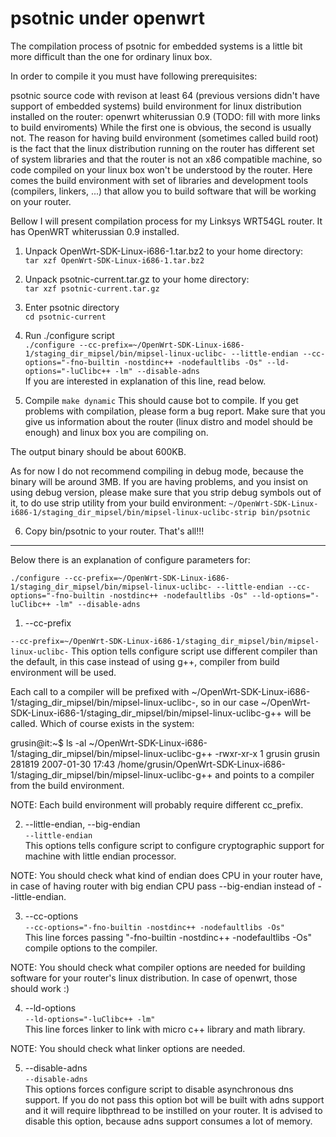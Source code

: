 # psotnic under openwrt
The compilation process of psotnic for embedded systems is a little bit more difficult than the one for ordinary linux box.

In order to compile it you must have following prerequisites:

psotnic source code with revison at least 64 (previous versions didn't have support of embedded systems)
build environment for linux distribution installed on the router:
openwrt whiterussian 0.9
(TODO: fill with more links to build enviroments)
While the first one is obvious, the second is usually not. The reason for having build environment (sometimes called build root) is the fact that the linux distribution running on the router has different set of system libraries and that the router is not an x86 compatible machine, so code compiled on your linux box won't be understood by the router. Here comes the build environment with set of libraries and development tools (compilers, linkers, ...) that allow you to build software that will be working on your router.

Bellow I will present compilation process for my Linksys WRT54GL router. It has OpenWRT whiterussian 0.9 installed.

1. Unpack OpenWrt-SDK-Linux-i686-1.tar.bz2 to your home directory:<br>
```tar xzf OpenWrt-SDK-Linux-i686-1.tar.bz2```

2. Unpack psotnic-current.tar.gz to your home directory:<br>
```tar xzf psotnic-current.tar.gz```

3. Enter psotnic directory<br>
```cd psotnic-current```

4. Run ./configure script<br>
```./configure --cc-prefix=~/OpenWrt-SDK-Linux-i686-1/staging_dir_mipsel/bin/mipsel-linux-uclibc- --little-endian --cc-options="-fno-builtin -nostdinc++ -nodefaultlibs -Os" --ld-options="-luClibc++ -lm" --disable-adns```<br>
If you are interested in explanation of this line, read below.

5. Compile
```make dynamic```
This should cause bot to compile. If you get problems with compilation, please form a bug report. Make sure that you give us information about the router (linux distro and model should be enough) and linux box you are compiling on.

The output binary should be about 600KB.

As for now I do not recommend compiling in debug mode, because the binary will be around 3MB. If you are having problems, and you insist on using debug version, please make sure that you strip debug symbols out of it, to do use strip utility from your build environment:
```~/OpenWrt-SDK-Linux-i686-1/staging_dir_mipsel/bin/mipsel-linux-uclibc-strip bin/psotnic```

6. Copy bin/psotnic to your router. That's all!!!
<hr>
Below there is an explanation of configure parameters for:

```./configure --cc-prefix=~/OpenWrt-SDK-Linux-i686-1/staging_dir_mipsel/bin/mipsel-linux-uclibc- --little-endian --cc-options="-fno-builtin -nostdinc++ -nodefaultlibs -Os" --ld-options="-luClibc++ -lm" --disable-adns```

1. --cc-prefix

```--cc-prefix=~/OpenWrt-SDK-Linux-i686-1/staging_dir_mipsel/bin/mipsel-linux-uclibc-```
This option tells configure script use different compiler than the default, in this case instead of using g++, compiler from build environment will be used.

Each call to a compiler will be prefixed with ~/OpenWrt-SDK-Linux-i686-1/staging_dir_mipsel/bin/mipsel-linux-uclibc-, so in our case ~/OpenWrt-SDK-Linux-i686-1/staging_dir_mipsel/bin/mipsel-linux-uclibc-g++ will be called. Which of course exists in the system:

grusin@it:~$ ls -al ~/OpenWrt-SDK-Linux-i686-1/staging_dir_mipsel/bin/mipsel-linux-uclibc-g++
-rwxr-xr-x 1 grusin grusin 281819 2007-01-30 17:43 /home/grusin/OpenWrt-SDK-Linux-i686-1/staging_dir_mipsel/bin/mipsel-linux-uclibc-g++
and points to a compiler from the build environment.

NOTE: Each build environment will probably require different cc_prefix.

2. --little-endian, --big-endian<br>
```--little-endian```<br>
This options tells configure script to configure cryptographic support for machine with little endian processor.

NOTE: You should check what kind of endian does CPU in your router have, in case of having router with big endian CPU pass --big-endian instead of --little-endian.

3. --cc-options<br>
```--cc-options="-fno-builtin -nostdinc++ -nodefaultlibs -Os"```<br>
This line forces passing "-fno-builtin -nostdinc++ -nodefaultlibs -Os" compile options to the compiler.

NOTE: You should check what compiler options are needed for building software for your router's linux distribution. In case of openwrt, those should work :)

4. --ld-options<br>
```--ld-options="-luClibc++ -lm"```<br>
This line forces linker to link with micro c++ library and math library.

NOTE: You should check what linker options are needed.

5. --disable-adns<br>
```--disable-adns```<br>
This options forces configure script to disable asynchronous dns support. If you do not pass this option bot will be built with adns support and it will require libpthread to be instilled on your router. It is advised to disable this option, because adns support consumes a lot of memory.
